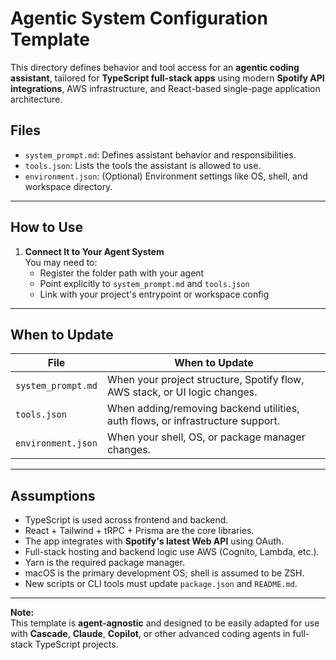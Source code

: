 # Agentic System Configuration Template

This directory defines behavior and tool access for an **agentic coding assistant**, tailored for **TypeScript full-stack apps** using modern **Spotify API integrations**, AWS infrastructure, and React-based single-page application architecture.

## Files

- `system_prompt.md`: Defines assistant behavior and responsibilities.
- `tools.json`: Lists the tools the assistant is allowed to use.
- `environment.json`: (Optional) Environment settings like OS, shell, and workspace directory.

---

## How to Use

1. **Connect It to Your Agent System**  
   You may need to:
    - Register the folder path with your agent
    - Point explicitly to `system_prompt.md` and `tools.json`
    - Link with your project's entrypoint or workspace config

---

## When to Update

| File               | When to Update                                                                 |
|--------------------|--------------------------------------------------------------------------------|
| `system_prompt.md` | When your project structure, Spotify flow, AWS stack, or UI logic changes.     |
| `tools.json`       | When adding/removing backend utilities, auth flows, or infrastructure support. |
| `environment.json` | When your shell, OS, or package manager changes.                               |

---

## Assumptions

- TypeScript is used across frontend and backend.
- React + Tailwind + tRPC + Prisma are the core libraries.
- The app integrates with **Spotify's latest Web API** using OAuth.
- Full-stack hosting and backend logic use AWS (Cognito, Lambda, etc.).
- Yarn is the required package manager.
- macOS is the primary development OS; shell is assumed to be ZSH.
- New scripts or CLI tools must update `package.json` and `README.md`.

---

**Note:**  
This template is **agent-agnostic** and designed to be easily adapted for use with **Cascade**, **Claude**, **Copilot**, or other advanced coding agents in full-stack TypeScript projects.